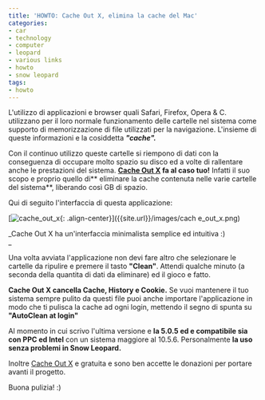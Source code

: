 ```yaml
---
title: 'HOWTO: Cache Out X, elimina la cache del Mac'
categories:
- car
- technology
- computer
- leopard
- various links
- howto
- snow leopard
tags:
- howto
---
```

L'utilizzo di applicazioni e browser quali Safari, Firefox, Opera &amp; C.
utilizzano per il loro normale funzionamento delle cartelle nel sistema come
supporto di memorizzazione di file utilizzati per la navigazione. L'insieme di
queste informazioni e la cosiddetta _**"cache".**_

Con il continuo utilizzo queste cartelle si riempono di dati con la
conseguenza di occupare molto spazio su disco ed a volte di rallentare anche
le prestazioni del sistema. **[Cache Out
X](http://www.trilateralsystems.com/cacheoutx/) fa al caso tuo!** Infatti il
suo scopo e proprio quello di** eliminare la cache contenuta nelle varie
cartelle del sistema**, liberando così GB di spazio.

Qui di seguito l'interfaccia di questa applicazione:

[![cache_out_x]({{site.url}}/images/cache_out_x.png){: .align-center}]({{site.url}}/images/cach
e_out_x.png)

_Cache Out X ha un'interfaccia minimalista semplice ed intuitiva :)  
_  

Una volta avviata l'applicazione non devi fare altro che selezionare le
cartelle da ripulire e premere il tasto **"Clean"**. Attendi qualche minuto (a
seconda della quantita di dati da eliminare) ed il gioco e fatto.

**Cache Out X cancella Cache, History e Cookie.** Se vuoi mantenere il tuo sistema sempre pulito da questi file puoi anche importare l'applicazione in modo che ti pulisca la cache ad ogni login, mettendo il segno di spunta su **"AutoClean at login"**

Al momento in cui scrivo l'ultima versione e **la 5.0.5 ed e compatibile sia
con PPC ed Intel** con un sistema maggiore al 10.5.6. Personalmente **la uso
senza problemi in Snow Leopard.**

Inoltre [Cache Out X](http://www.trilateralsystems.com/cacheoutx/) e gratuita
e sono ben accette le donazioni per portare avanti il progetto.

Buona pulizia! :)

